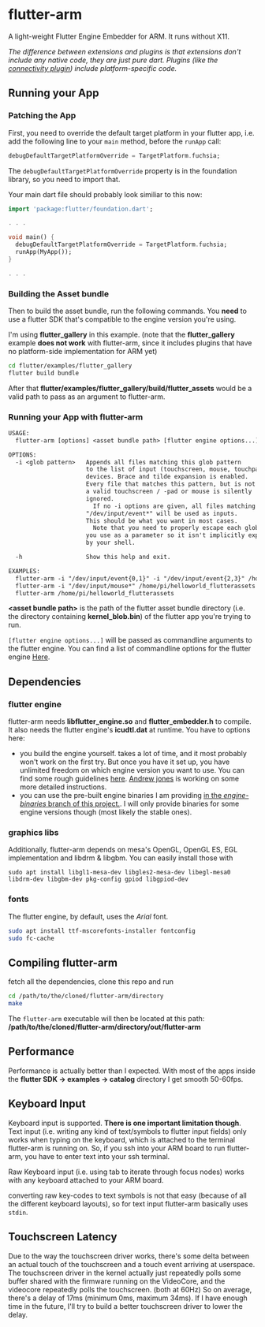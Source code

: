 # flutter-arm

A light-weight Flutter Engine Embedder for ARM. It runs without X11.

_The difference between extensions and plugins is that extensions don't include any native code, they are just pure dart. Plugins (like the [connectivity plugin](https://github.com/flutter/plugins/tree/master/packages/connectivity)) include platform-specific code._

## Running your App

### Patching the App

First, you need to override the default target platform in your flutter app, i.e. add the following line to your `main` method, before the `runApp` call:

```dart
debugDefaultTargetPlatformOverride = TargetPlatform.fuchsia;
```

The `debugDefaultTargetPlatformOverride` property is in the foundation library, so you need to import that.

Your main dart file should probably look similiar to this now:

```dart
import 'package:flutter/foundation.dart';

. . .

void main() {
  debugDefaultTargetPlatformOverride = TargetPlatform.fuchsia;
  runApp(MyApp());
}

. . .
```

### Building the Asset bundle

Then to build the asset bundle, run the following commands. You **need** to use a flutter SDK that's compatible to the engine version you're using.

I'm using **flutter_gallery** in this example. (note that the **flutter_gallery** example **does not work** with flutter-arm, since it includes plugins that have no platform-side implementation for ARM yet)

```bash
cd flutter/examples/flutter_gallery
flutter build bundle
```

After that **flutter/examples/flutter_gallery/build/flutter_assets** would be a valid path to pass as an argument to flutter-arm.

### Running your App with flutter-arm

```txt
USAGE:
  flutter-arm [options] <asset bundle path> [flutter engine options...]

OPTIONS:
  -i <glob pattern>   Appends all files matching this glob pattern
                      to the list of input (touchscreen, mouse, touchpad)
                      devices. Brace and tilde expansion is enabled.
                      Every file that matches this pattern, but is not
                      a valid touchscreen / -pad or mouse is silently
                      ignored.
                        If no -i options are given, all files matching
                      "/dev/input/event*" will be used as inputs.
                      This should be what you want in most cases.
                        Note that you need to properly escape each glob pattern
                      you use as a parameter so it isn't implicitly expanded
                      by your shell.

  -h                  Show this help and exit.

EXAMPLES:
  flutter-arm -i "/dev/input/event{0,1}" -i "/dev/input/event{2,3}" /home/helloworld_flutterassets
  flutter-arm -i "/dev/input/mouse*" /home/pi/helloworld_flutterassets
  flutter-arm /home/pi/helloworld_flutterassets
```

**\<asset bundle path\>** is the path of the flutter asset bundle directory (i.e. the directory containing **kernel_blob.bin**)
of the flutter app you're trying to run.

`[flutter engine options...]` will be passed as commandline arguments to the flutter engine. You can find a list of commandline options for the flutter engine [Here](https://github.com/flutter/engine/blob/master/shell/common/switches.h).

## Dependencies

### flutter engine

flutter-arm needs **libflutter_engine.so** and **flutter_embedder.h** to compile. It also needs the flutter engine's **icudtl.dat** at runtime.
You have to options here:

- you build the engine yourself. takes a lot of time, and it most probably won't work on the first try. But once you have it set up, you have unlimited freedom on which engine version you want to use. You can find some rough guidelines [here](https://medium.com/flutter/flutter-on-raspberry-pi-mostly-from-scratch-2824c5e7dcb1). [Andrew jones](https://github.com/andyjjones28) is working on some more detailed instructions.
- you can use the pre-built engine binaries I am providing [in the _engine-binaries_ branch of this project.](https://github.com/ardera/flutter-arm/tree/engine-binaries). I will only provide binaries for some engine versions though (most likely the stable ones).

### graphics libs

Additionally, flutter-arm depends on mesa's OpenGL, OpenGL ES, EGL implementation and libdrm & libgbm.
You can easily install those with

```shell
sudo apt install libgl1-mesa-dev libgles2-mesa-dev libegl-mesa0 libdrm-dev libgbm-dev pkg-config gpiod libgpiod-dev
```

### fonts

The flutter engine, by default, uses the _Arial_ font.

```bash
sudo apt install ttf-mscorefonts-installer fontconfig
sudo fc-cache
```

## Compiling flutter-arm

fetch all the dependencies, clone this repo and run

```bash
cd /path/to/the/cloned/flutter-arm/directory
make
```

The `flutter-arm` executable will then be located at this path: **/path/to/the/cloned/flutter-arm/directory/out/flutter-arm**

## Performance

Performance is actually better than I expected. With most of the apps inside the **flutter SDK -> examples -> catalog** directory I get smooth 50-60fps.

## Keyboard Input

Keyboard input is supported. **There is one important limitation though**. Text input (i.e. writing any kind of text/symbols to flutter input fields) only works when typing on the keyboard, which is attached to the terminal flutter-arm is running on. So, if you ssh into your ARM board to run flutter-arm, you have to enter text into your ssh terminal.

Raw Keyboard input (i.e. using tab to iterate through focus nodes) works with any keyboard attached to your ARM board.

converting raw key-codes to text symbols is not that easy (because of all the different keyboard layouts), so for text input flutter-arm basically uses `stdin`.

## Touchscreen Latency

Due to the way the touchscreen driver works, there's some delta between an actual touch of the touchscreen and a touch event arriving at userspace. The touchscreen driver in the kernel actually just repeatedly polls some buffer shared with the firmware running on the VideoCore, and the videocore repeatedly polls the touchscreen. (both at 60Hz) So on average, there's a delay of 17ms (minimum 0ms, maximum 34ms). If I have enough time in the future, I'll try to build a better touchscreen driver to lower the delay.

